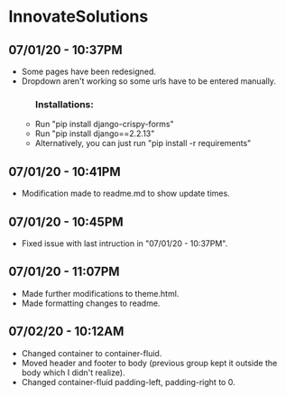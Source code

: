 # InnovateSolutions

<h2>07/01/20 - 10:37PM</h2>
<ul>
	<li>Some pages have been redesigned.</li>
	<li>Dropdown aren't working so some urls have to be entered manually.</li>
	<ul>
		<h3>Installations:</h3>
		<li>Run "pip install django-crispy-forms"</li>
		<li>Run "pip install django==2.2.13"</li>
		<li>Alternatively, you can just run "pip install -r requirements"</li>
	</ul>
</ul>

<h2>07/01/20 - 10:41PM</h2>
<ul>
	<li>Modification made to readme.md to show update times.</li>
</ul>

<h2>07/01/20 - 10:45PM</h2>
<ul>
	<li>Fixed issue with last intruction in "07/01/20 - 10:37PM".</li>
</ul>

<h2>07/01/20 - 11:07PM</h2>
<ul>
	<li>Made further modifications to theme.html.</li>
	<li>Made formatting changes to readme.</li>
</ul>

<h2>07/02/20 - 10:12AM</h2>
<ul>
	<li>Changed container to container-fluid.</li>
	<li>Moved header and footer to body (previous group kept it outside the body which I didn't realize).</li>
	<li>Changed container-fluid padding-left, padding-right to 0.</li>
</ul>

